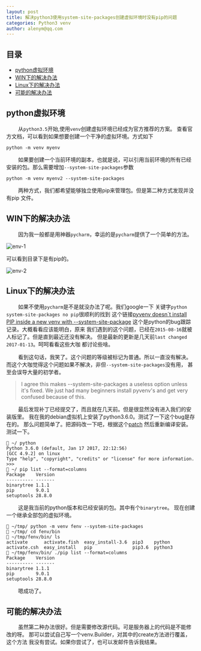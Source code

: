 ```yaml
---
layout: post
title: 解决python3使用system-site-packages创建虚拟环境时没有pip的问题
categories: Python3 venv
author: alenym@qq.com
---
```

## 目录 ##

- [python虚拟环境](#hh0) 
- [WIN下的解决办法](#hh1) 
- [Linux下的解决办法](#hh2) 
- [可能的解决办法](#hh3) 



## <a name="hh0"></a> python虚拟环境 ##

&nbsp;
&nbsp;
&nbsp;
&nbsp;
从`python3.5`开始,使用`venv`创建虚拟环境已经成为官方推荐的方案。
查看官方文档，可以看到如果想要创建一个干净的虚拟环境。方式如下

	python -m venv myenv


&nbsp;
&nbsp;
&nbsp;
&nbsp;
如果要创建一个当前环境的副本，也就是说，可以引用当前环境的所有已经
安装的包。那么需要增加`--system-site-packages`参数

	python -m venv myenv2 --system-site-packages


&nbsp;
&nbsp;
&nbsp;
&nbsp;
两种方式，我们都希望能够独立使用pip来管理包。但是第二种方式发现并没有pip
文件。

## <a name="hh1"></a> WIN下的解决办法 ##


&nbsp;
&nbsp;
&nbsp;
&nbsp;
因为我一般都是用神器`pycharm`，幸运的是`pycharm`提供了一个简单的方法。

![env-1]({{site.url}}/assets/env-1.png)

可以看到目录下是有pip的。

![env-2]({{site.url}}/assets/env-2.png)


## <a name="hh2"></a> Linux下的解决办法 ##


&nbsp;
&nbsp;
&nbsp;
&nbsp;
如果不使用`pycharm`是不是就没办法了呢。我们google一下
关键字`python system-site-packages no pip`很顺利的找到
这个链接[pyvenv doesn´t install PIP inside a new venv with --system-site-package](https://bugs.python.org/issue24875)
这个是python的bug跟踪记录。大概看看应该能明白，原来
我们遇到的这个问题，已经在`2015-08-16`就被人标记了。但是直到最近还没有解决。
但是最新的更新是几天前`last changed 2017-01-13`。呵呵看看这些大咖
都讨论些啥。


&nbsp;
&nbsp;
&nbsp;
&nbsp;
看到这句话，我笑了。这个问题的等级被标记为普通。所以一直没有解决。
而这个大咖觉得这个问题如果不解决，非但`--system-site-packages`没有用，
甚至会误导大量的初学者。

> I agree this makes --system-site-packages a useless option unless it's fixed. We just had many beginners install pyvenv's and get very confused because of this.


&nbsp;
&nbsp;
&nbsp;
&nbsp;
最后发现补丁已经提交了，而且就在几天前。但是很显然没有进入我们的安装版里。
我在我的debian虚拟机上安装了python3.6.0。测试了一下这个bug是存在的。
那么问题简单了。把源码改一下吧，根据这个[patch](https://bugs.python.org/review/24875/patch/19738/77413)
然后重新编译安装。测试一下。

	 ~/ python
	Python 3.6.0 (default, Jan 17 2017, 22:12:56) 
	[GCC 4.9.2] on linux
	Type "help", "copyright", "credits" or "license" for more information.
	>>> 
	 ~/ pip list --format=columns
	Package    Version
	---------- -------
	binarytree 1.1.1  
	pip        9.0.1  
	setuptools 28.8.0 

&nbsp;
&nbsp;
&nbsp;
&nbsp;
这是我当前的python版本和已经安装的包。其中有个`binarytree`。
现在创建一个继承全部包的虚拟环境。

	 ~/tmp/ python -m venv fenv --system-site-packages
	 ~/tmp/ cd fenv/bin
	 ~/tmp/fenv/bin/ ls
	activate      activate.fish  easy_install-3.6  pip3    python
	activate.csh  easy_install   pip               pip3.6  python3
	 ~/tmp/fenv/bin/ ./pip list --format=columns
	Package    Version
	---------- -------
	binarytree 1.1.1  
	pip        9.0.1  
	setuptools 28.8.0 

&nbsp;
&nbsp;
&nbsp;
&nbsp;
嗯成功了。

## <a name="hh3"></a> 可能的解决办法 ##


&nbsp;
&nbsp;
&nbsp;
&nbsp;
虽然第二种办法很好。但是需要修改源代码。可是服务器上的代码是不能修改的呀。
那可以尝试自己写一个venv.Builder，对其中的create方法进行覆盖，这个方法
我没有尝试。如果你尝试了，也可以发邮件告诉我结果。

